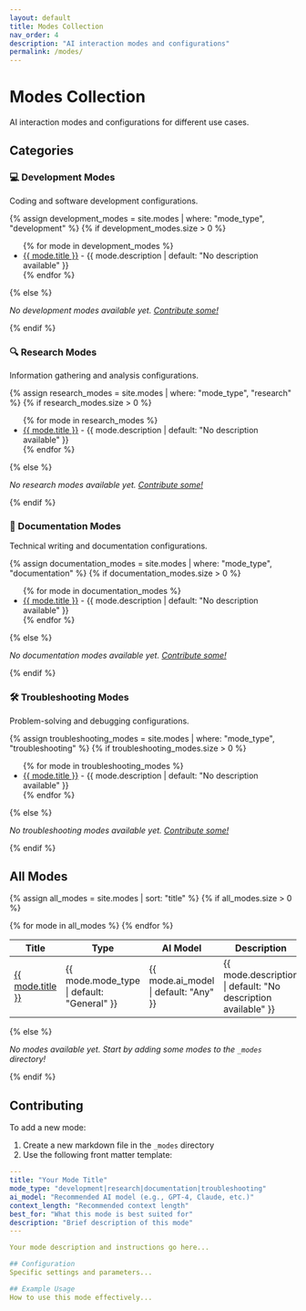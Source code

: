 ```yaml
---
layout: default
title: Modes Collection
nav_order: 4
description: "AI interaction modes and configurations"
permalink: /modes/
---
```


# Modes Collection

AI interaction modes and configurations for different use cases.

## Categories

### 💻 Development Modes
Coding and software development configurations.

{% assign development_modes = site.modes | where: "mode_type", "development" %}
{% if development_modes.size > 0 %}
<ul>
{% for mode in development_modes %}
  <li><a href="{{ mode.url | relative_url }}">{{ mode.title }}</a> - {{ mode.description | default: "No description available" }}</li>
{% endfor %}
</ul>
{% else %}
<p><em>No development modes available yet. <a href="#contributing">Contribute some!</a></em></p>
{% endif %}

### 🔍 Research Modes
Information gathering and analysis configurations.

{% assign research_modes = site.modes | where: "mode_type", "research" %}
{% if research_modes.size > 0 %}
<ul>
{% for mode in research_modes %}
  <li><a href="{{ mode.url | relative_url }}">{{ mode.title }}</a> - {{ mode.description | default: "No description available" }}</li>
{% endfor %}
</ul>
{% else %}
<p><em>No research modes available yet. <a href="#contributing">Contribute some!</a></em></p>
{% endif %}

### 📝 Documentation Modes
Technical writing and documentation configurations.

{% assign documentation_modes = site.modes | where: "mode_type", "documentation" %}
{% if documentation_modes.size > 0 %}
<ul>
{% for mode in documentation_modes %}
  <li><a href="{{ mode.url | relative_url }}">{{ mode.title }}</a> - {{ mode.description | default: "No description available" }}</li>
{% endfor %}
</ul>
{% else %}
<p><em>No documentation modes available yet. <a href="#contributing">Contribute some!</a></em></p>
{% endif %}

### 🛠️ Troubleshooting Modes
Problem-solving and debugging configurations.

{% assign troubleshooting_modes = site.modes | where: "mode_type", "troubleshooting" %}
{% if troubleshooting_modes.size > 0 %}
<ul>
{% for mode in troubleshooting_modes %}
  <li><a href="{{ mode.url | relative_url }}">{{ mode.title }}</a> - {{ mode.description | default: "No description available" }}</li>
{% endfor %}
</ul>
{% else %}
<p><em>No troubleshooting modes available yet. <a href="#contributing">Contribute some!</a></em></p>
{% endif %}

## All Modes

{% assign all_modes = site.modes | sort: "title" %}
{% if all_modes.size > 0 %}
<table>
<thead>
<tr>
<th>Title</th>
<th>Type</th>
<th>AI Model</th>
<th>Description</th>
</tr>
</thead>
<tbody>
{% for mode in all_modes %}
<tr>
<td><a href="{{ mode.url | relative_url }}">{{ mode.title }}</a></td>
<td><span class="category-badge">{{ mode.mode_type | default: "General" }}</span></td>
<td>{{ mode.ai_model | default: "Any" }}</td>
<td>{{ mode.description | default: "No description available" }}</td>
</tr>
{% endfor %}
</tbody>
</table>
{% else %}
<p><em>No modes available yet. Start by adding some modes to the <code>_modes</code> directory!</em></p>
{% endif %}

## Contributing

To add a new mode:

1. Create a new markdown file in the `_modes` directory
2. Use the following front matter template:

```yaml
---
title: "Your Mode Title"
mode_type: "development|research|documentation|troubleshooting"
ai_model: "Recommended AI model (e.g., GPT-4, Claude, etc.)"
context_length: "Recommended context length"
best_for: "What this mode is best suited for"
description: "Brief description of this mode"
---

Your mode description and instructions go here...

## Configuration
Specific settings and parameters...

## Example Usage
How to use this mode effectively...
```
